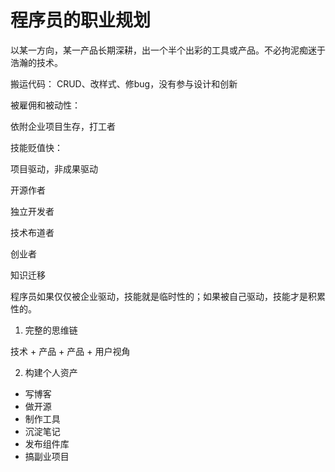 # 程序员的职业规划

以某一方向，某一产品长期深耕，出一个半个出彩的工具或产品。不必拘泥痴迷于浩瀚的技术。

搬运代码：
CRUD、改样式、修bug，没有参与设计和创新

被雇佣和被动性：

依附企业项目生存，打工者

技能贬值快：

项目驱动，非成果驱动


开源作者

独立开发者

技术布道者

创业者


知识迁移


程序员如果仅仅被企业驱动，技能就是临时性的；如果被自己驱动，技能才是积累性的。


1. 完整的思维链

技术 + 产品 + 产品 + 用户视角

2. 构建个人资产
- 写博客
- 做开源
- 制作工具
- 沉淀笔记
- 发布组件库
- 搞副业项目



